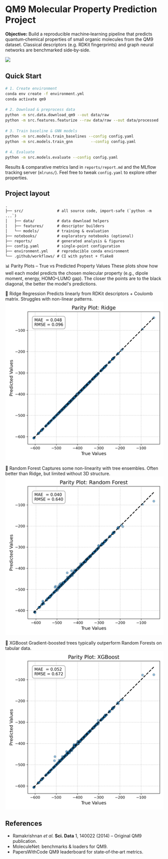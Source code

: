 # QM9 Molecular Property Prediction Project

**Objective:** Build a reproducible machine‑learning pipeline that predicts quantum‑chemical
properties of small organic molecules from the QM9 dataset.  Classical descriptors (e.g. RDKit
fingerprints) and graph neural networks are benchmarked side‑by‑side.

<img src="https://raw.githubusercontent.com/openai/brand/main/logo/slack/large.png" width="0"/> <!-- placeholder for GitHub banner -->

## Quick Start

```bash
# 1. Create environment
conda env create -f environment.yml
conda activate qm9

# 2. Download & preprocess data
python -m src.data.download_qm9 --out data/raw
python -m src.features.featurize --raw data/raw --out data/processed

# 3. Train baseline & GNN models
python -m src.models.train_baselines --config config.yaml
python -m src.models.train_gnn        --config config.yaml

# 4. Evaluate
python -m src.models.evaluate --config config.yaml
```

Results & comparative metrics land in `reports/report.md` and the MLflow tracking
server (`mlruns/`).  Feel free to tweak `config.yaml` to explore other properties.

## Project layout

```text
.
├── src/               # all source code, import‑safe (`python -m ...`)
│   ├── data/          # data download helpers
│   ├── features/      # descriptor builders
│   └── models/        # training & evaluation
├── notebooks/         # exploratory notebooks (optional)
├── reports/           # generated analysis & figures
├── config.yaml        # single‑point configuration
├── environment.yml    # reproducible conda environment
└── .github/workflows/ # CI with pytest + flake8
```

📊 Parity Plots – True vs Predicted Property Values
These plots show how well each model predicts the chosen molecular property (e.g., dipole moment, energy, HOMO–LUMO gap). The closer the points are to the black diagonal, the better the model's predictions.

🔁 Ridge Regression
Predicts linearly from RDKit descriptors + Coulomb matrix. Struggles with non-linear patterns.
![Ridge Parity](assets/plots/parity_ridge.png)



🌳 Random Forest
Captures some non-linearity with tree ensembles. Often better than Ridge, but limited without 3D structure.
![Random Forest Parity](assets/plots/parity_random_forest.png)

🚀 XGBoost
Gradient-boosted trees typically outperform Random Forests on tabular data.
![XGBoost Parity](assets/plots/parity_xgboost.png)





## References

* Ramakrishnan *et al.* **Sci. Data** 1, 140022 (2014) – Original QM9 publication.
* MoleculeNet: benchmarks & loaders for QM9.
* PapersWithCode QM9 leaderboard for state‑of‑the‑art metrics.
